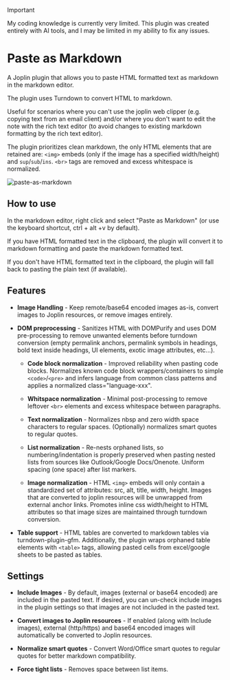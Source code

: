 > [!important]
> My coding knowledge is currently very limited. This plugin was created entirely with AI tools, and I may be limited in my ability to fix any issues.

# Paste as Markdown

A Joplin plugin that allows you to paste HTML formatted text as markdown in the markdown editor.

The plugin uses Turndown to convert HTML to markdown.

Useful for scenarios where you can't use the joplin web clipper (e.g. copying text from an email client) and/or where you don't want to edit the note with the rich text editor (to avoid changes to existing markdown formatting by the rich text editor).

The plugin prioritizes clean markdown, the only HTML elements that are retained are: `<img>` embeds (only if the image has a specified width/height) and `sup`/`sub`/`ins`. `<br>` tags are removed and excess whitespace is normalized.

![paste-as-markdown](https://github.com/user-attachments/assets/78d2b555-f848-42c0-a30e-e4267a4b1957)

## How to use

In the markdown editor, right click and select "Paste as Markdown" (or use the keyboard shortcut, ctrl + alt +v by default).

If you have HTML formatted text in the clipboard, the plugin will convert it to markdown formatting and paste the markdown formatted text.

If you don't have HTML formatted text in the clipboard, the plugin will fall back to pasting the plain text (if available).

## Features

- **Image Handling** - Keep remote/base64 encoded images as-is, convert images to Joplin resources, or remove images entirely.

- **DOM preprocessing** - Sanitizes HTML with DOMPurify and uses DOM pre-processing to remove unwanted elements before turndown conversion (empty permalink anchors, permalink symbols in headings, bold text inside headings, UI elements, exotic image attributes, etc...).
    - **Code block normalization** - Improved reliability when pasting code blocks. Normalizes known code block wrappers/containers to simple `<code>`/`<pre>` and infers language from common class patterns and applies a normalized class="language-xxx".

    - **Whitspace normalization** - Minimal post-processing to remove leftover `<br>` elements and excess whitespace between paragraphs.

    - **Text normalization** - Normalizes nbsp and zero width space characters to regular spaces. (Optionally) normalizes smart quotes to regular quotes.

    - **List normalization** - Re-nests orphaned lists, so numbering/indentation is properly preserved when pasting nested lists from sources like Outlook/Google Docs/Onenote. Uniform spacing (one space) after list markers.

    - **Image normalization** - HTML `<img>` embeds will only contain a standardized set of attributes: src, alt, title, width, height. Images that are converted to joplin resources will be unwrapped from external anchor links. Promotes inline css width/height to HTML attributes so that image sizes are maintained through turndown conversion.

- **Table support** - HTML tables are converted to markdown tables via turndown-plugin-gfm. Additionally, the plugin wraps orphaned table elements with `<table>` tags, allowing pasted cells from excel/google sheets to be pasted as tables.

## Settings

- **Include Images** - By default, images (external or base64 encoded) are included in the pasted text. If desired, you can un-check include images in the plugin settings so that images are not included in the pasted text.

- **Convert images to Joplin resources** - If enabled (along with Include images), external (http/https) and base64 encoded images will automatically be converted to Joplin resources.

- **Normalize smart quotes** - Convert Word/Office smart quotes to regular quotes for better markdown compatibility.

- **Force tight lists** - Removes space between list items.

